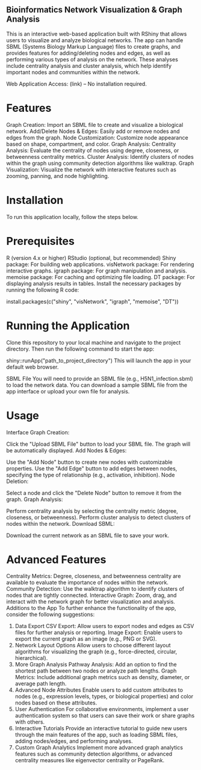 ## Bioinformatics Network Visualization & Graph Analysis
This is an interactive web-based application built with RShiny that allows users to visualize and analyze biological networks. The app can handle SBML (Systems Biology Markup Language) files to create graphs, and provides features for adding/deleting nodes and edges, as well as performing various types of analysis on the network. These analyses include centrality analysis and cluster analysis, which help identify important nodes and communities within the network.

Web Application Access:
(link) – No installation required.

# Features
Graph Creation: Import an SBML file to create and visualize a biological network.
Add/Delete Nodes & Edges: Easily add or remove nodes and edges from the graph.
Node Customization: Customize node appearance based on shape, compartment, and color.
Graph Analysis:
Centrality Analysis: Evaluate the centrality of nodes using degree, closeness, or betweenness centrality metrics.
Cluster Analysis: Identify clusters of nodes within the graph using community detection algorithms like walktrap.
Graph Visualization: Visualize the network with interactive features such as zooming, panning, and node highlighting.

# Installation
To run this application locally, follow the steps below.

# Prerequisites
R (version 4.x or higher)
RStudio (optional, but recommended)
Shiny package: For building web applications.
visNetwork package: For rendering interactive graphs.
igraph package: For graph manipulation and analysis.
memoise package: For caching and optimizing file loading.
DT package: For displaying analysis results in tables.
Install the necessary packages by running the following R code:


install.packages(c("shiny", "visNetwork", "igraph", "memoise", "DT"))

# Running the Application
Clone this repository to your local machine and navigate to the project directory. Then run the following command to start the app:

shiny::runApp("path_to_project_directory")
This will launch the app in your default web browser.

SBML File
You will need to provide an SBML file (e.g., H5N1_infection.sbml) to load the network data. You can download a sample SBML file from the app interface or upload your own file for analysis.

# Usage
Interface
Graph Creation:

Click the "Upload SBML File" button to load your SBML file.
The graph will be automatically displayed.
Add Nodes & Edges:

Use the "Add Node" button to create new nodes with customizable properties.
Use the "Add Edge" button to add edges between nodes, specifying the type of relationship (e.g., activation, inhibition).
Node Deletion:

Select a node and click the "Delete Node" button to remove it from the graph.
Graph Analysis:

Perform centrality analysis by selecting the centrality metric (degree, closeness, or betweenness).
Perform cluster analysis to detect clusters of nodes within the network.
Download SBML:

Download the current network as an SBML file to save your work.

# Advanced Features
Centrality Metrics: Degree, closeness, and betweenness centrality are available to evaluate the importance of nodes within the network.
Community Detection: Use the walktrap algorithm to identify clusters of nodes that are tightly connected.
Interactive Graph: Zoom, drag, and interact with the network graph for better visualization and analysis.
Additions to the App
To further enhance the functionality of the app, consider the following suggestions:

1. Data Export
CSV Export: Allow users to export nodes and edges as CSV files for further analysis or reporting.
Image Export: Enable users to export the current graph as an image (e.g., PNG or SVG).
2. Network Layout Options
Allow users to choose different layout algorithms for visualizing the graph (e.g., force-directed, circular, hierarchical).
3. More Graph Analysis
Pathway Analysis: Add an option to find the shortest path between two nodes or analyze path lengths.
Graph Metrics: Include additional graph metrics such as density, diameter, or average path length.
4. Advanced Node Attributes
Enable users to add custom attributes to nodes (e.g., expression levels, types, or biological properties) and color nodes based on these attributes.
5. User Authentication
For collaborative environments, implement a user authentication system so that users can save their work or share graphs with others.
6. Interactive Tutorials
Provide an interactive tutorial to guide new users through the main features of the app, such as loading SBML files, adding nodes/edges, and performing analyses.
7. Custom Graph Analytics
Implement more advanced graph analytics features such as community detection algorithms, or advanced centrality measures like eigenvector centrality or PageRank.
